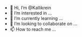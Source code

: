 - 👋 Hi, I’m @Kallikrein
- 👀 I’m interested in ...
- 🌱 I’m currently learning ...
- 💞️ I’m looking to collaborate on ...
- 📫 How to reach me ...

<!---
Kallikrein/Kallikrein is a ✨ special ✨ repository because its `README.md` (this file) appears on your GitHub profile.
You can click the Preview link to take a look at your changes.
--->
